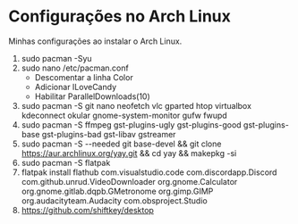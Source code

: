 # Configurações no Arch Linux
Minhas configurações ao instalar o Arch Linux.
1. sudo pacman -Syu
2. sudo nano /etc/pacman.conf
   * Descomentar a linha Color
   * Adicionar ILoveCandy
   * Habilitar ParallelDownloads(10)
4. sudo pacman -S git nano neofetch vlc gparted htop virtualbox kdeconnect okular gnome-system-monitor gufw fwupd
5. sudo pacman -S ffmpeg gst-plugins-ugly gst-plugins-good gst-plugins-base gst-plugins-bad gst-libav gstreamer
6. sudo pacman -S --needed git base-devel && git clone https://aur.archlinux.org/yay.git && cd yay && makepkg -si
7. sudo pacman -S flatpak
8. flatpak install flathub com.visualstudio.code com.discordapp.Discord com.github.unrud.VideoDownloader org.gnome.Calculator org.gnome.gitlab.dqpb.GMetronome org.gimp.GIMP org.audacityteam.Audacity com.obsproject.Studio
9. https://github.com/shiftkey/desktop
